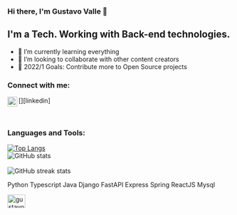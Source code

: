 ### Hi there, I'm Gustavo Valle 👋

## I'm a Tech. Working with Back-end technologies.

- 🌱 I’m currently learning everything
- 👯 I’m looking to collaborate with other content creators
- 🥅 2022/1 Goals: Contribute more to Open Source projects
### Connect with me:

[<img align="left" alt="codeSTACKr | LinkedIn" width="22px" src="https://cdn.jsdelivr.net/npm/simple-icons@v3/icons/linkedin.svg" />][linkedin]

<br />

### Languages and Tools:
[![Top Langs](https://github-readme-stats.vercel.app/api/top-langs/?username=gustavovalle23)](https://github.com/anuraghazra/github-readme-stats)
<br/>
![GitHub stats](https://github-readme-stats.vercel.app/api?username=gustavovalle23&show_icons=true)  
<br/>
![GitHub streak stats](https://github-readme-streak-stats.herokuapp.com/?user=gustavovalle23)  



Python
Typescript
Java
Django
FastAPI
Express
Spring
ReactJS
Mysql

<a href="https://linkedin.com/in/gustavovalle-tech" target="blank"><img align="center" src="https://raw.githubusercontent.com/rahuldkjain/github-profile-readme-generator/master/src/images/icons/Social/linked-in-alt.svg" alt="gustavovalle-tech" height="30" width="40" /></a>
